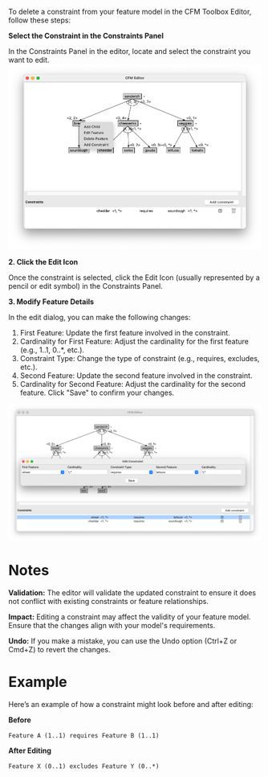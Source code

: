 To delete a constraint from your feature model in the CFM Toolbox Editor, follow these steps:

**Select the Constraint in the Constraints Panel**

In the Constraints Panel in the editor, locate and select the constraint you want to edit.
![Context Menu](../images/context_menu.png)

**2. Click the Edit Icon**

Once the constraint is selected, click the Edit Icon (usually represented by a pencil or edit symbol) in the Constraints Panel.

**3. Modify Feature Details**

In the edit dialog, you can make the following changes:
1. First Feature: Update the first feature involved in the constraint.
2. Cardinality for First Feature: Adjust the cardinality for the first feature (e.g., 1..1, 0..*, etc.).
3. Constraint Type: Change the type of constraint (e.g., requires, excludes, etc.).
4. Second Feature: Update the second feature involved in the constraint.
5. Cardinality for Second Feature: Adjust the cardinality for the second feature.
Click "Save" to confirm your changes.

![Context Menu](../images/edit_constraint.png)

# Notes

**Validation:** The editor will validate the updated constraint to ensure it does not conflict with existing constraints or feature relationships.

**Impact:** Editing a constraint may affect the validity of your feature model. Ensure that the changes align with your model's requirements.

**Undo:** If you make a mistake, you can use the Undo option (Ctrl+Z or Cmd+Z) to revert the changes.

# Example

Here’s an example of how a constraint might look before and after editing:

**Before**

``` Shell
Feature A (1..1) requires Feature B (1..1)
```

**After Editing**

``` Shell
Feature X (0..1) excludes Feature Y (0..*)
```
